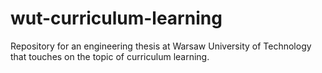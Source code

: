 # wut-curriculum-learning
Repository for an engineering thesis at Warsaw University of Technology that touches on the topic of curriculum learning.
